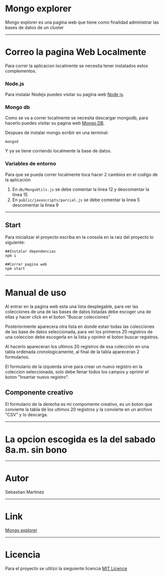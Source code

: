 # Mongo explorer

Mongo explorer es una pagina web que tiene como finalidad administrar las bases de datos de un cluster

------------------------------------------------------------------------------
# Correo la pagina Web Localmente
Para correr la aplicacion localmente se necesita tener instalados estos complementos.

### Node.js
Para instalar Nodejs puedes visitar su pagina web [Node js](https://nodejs.org/es/download/).

### Mongo db
Como se va a correr localmente se necesita descargar mongodb, para hacerlo puedes visitar su pagina web [Mongo DB](https://www.mongodb.com/download-center/community).

Despues de instalar mongo ecribir en una terminal:

```
mongod
```
Y ya se tiene corriendo localmente la base de datos.


### Variables de entorno
Para que se pueda correr localmente toca hacer 2 cambios en el codigo de la aplicación
1. En `db/MongoUtils.js` se debe comentar la linea 12 y descomentar la linea 15
2. En `public/javascripts/parcial.js` se debe comentar la linea 5 descomentar la linea 9

--------------------------------------------------------------------------------------------------
## Start
Para inicializar el proyecto escriba en la consola en la raiz del proyecto lo siguiente:
```
##Instalar dependencias
npm i

##Correr pagina web
npm start
```
-----------------------------------------------------------

# Manual de uso
Al entrar en la pagina web esta una lista desplegable, para ver las colecciones de una de las bases de datos listadas debe escoger una de ellas y hacer click en el boton "Buscar colecciones"

Posteriormente aparecera otra lista en donde estan todas las colecciones de las base de datos seleccionada, para ver los primeros 20 registros de una coleccion debe escogerla en la lista y oprimir el boton buscar registros.

Al hacerlo apareceran los ultimos 20 registros de esa colección en una tabla ordenada cronologicamente, al final de la tabla apareceran 2 formularios.

El formulario de la izquierda sirve para crear un nuevo registro en la coleccion seleccionada, solo debe llenar todos los campos y oprimir el boton "Insertar nuevo registro".


## Componente creativo
El formulario de la derecha es mi compomente creativo, es un boton que convierte la tabla de los ultimos 20 registros y la convierte en un archivo "CSV" y lo descarga.

----------------------------------------------------------
# La opcion escogida es la del sabado 8a.m. sin bono

--------------------------------------------------------

# Autor
Sebastian Martinez

--------------------------------------------------------------
# Link
[Mongo explorer](https://secure-brook-31340.herokuapp.com/)

-----------------------------------------------------------
# Licencia
Para el proyecto se utilizo la sieguiente licencia [MIT Licence](https://raw.githubusercontent.com/jsmartinezn/mongo-explorer/master/LICENSE)
